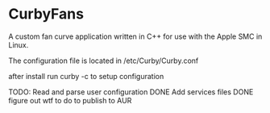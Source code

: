 # CurbyFans
A custom fan curve application written in C++ for use with the Apple SMC in Linux.

The configuration file is located in
/etc/Curby/Curby.conf

after install run curby -c to setup configuration

TODO:
Read and parse user configuration DONE
Add services files DONE
figure out wtf to do to publish to AUR